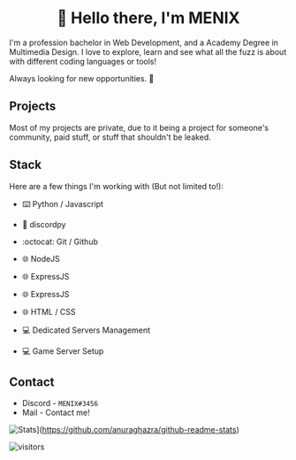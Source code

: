 <h1 align="center">👋 Hello there, I'm MENIX</h1>

I'm a profession bachelor in Web Development, and a Academy Degree in Multimedia Design.
I love to explore, learn and see what all the fuzz is about with different coding languages or tools!

Always looking for new opportunities. 👀

## Projects

Most of my projects are private, due to it being a project for someone's community, paid stuff, or stuff that shouldn't be leaked.


## Stack

Here are a few things I'm working with (But not limited to!):

- ⌨️ Python / Javascript

- 🐍 discordpy
- :octocat: Git / Github
- 🌐 NodeJS
- 🌐 ExpressJS
- 🌐 ExpressJS
- 🌐 HTML / CSS
- 💻 Dedicated Servers Management
- 💻 Game Server Setup

## Contact

- Discord - `MENIX#3456`
- Mail - Contact me!

![Stats](https://github-readme-stats.vercel.app/api?username=menix1337&count_private=true&theme=radical&show_icons=true&include_all_commits=true)](https://github.com/anuraghazra/github-readme-stats)

![visitors](https://visitor-badge.glitch.me/badge?page_id=menix1337/menix1337)
